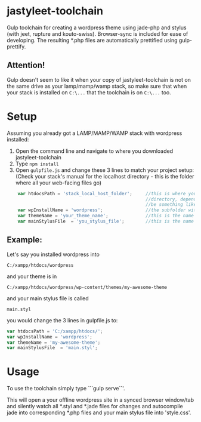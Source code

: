 # jastyleet-toolchain
Gulp toolchain for creating a wordpress theme using jade-php and stylus (with jeet, rupture and kouto-swiss).
Browser-sync is included for ease of developing. The resulting *.php files are automatically prettified using
gulp-prettify.

## Attention!
Gulp doesn't seem to like it when your copy of jastyleet-toolchain is not on the same drive as your lamp/mamp/wamp stack,
so make sure that when your stack is installed on ```C:\...``` that the toolchain is on ```C:\...``` too.

# Setup

Assuming you already got a LAMP/MAMP/WAMP stack with wordpress installed:

1.  Open the command line and navigate to where you downloaded jastyleet-toolchain
2.  Type ```npm install```
2.  Open ```gulpfile.js``` and change these 3 lines to match your project setup:
    (Check your stack's manual for the localhost directory - this is the folder where all your web-facing files go)
  
```javascript
    var htdocsPath = 'stack_local_host_folder';     //this is where your lamp/mamp/wamp stack has it's localhost
                                                    //directory, depending on what stack you use it could
                                                    //be something like "C:/wamp/www/"
    var wpInstallName = 'wordpress';                //the subfolder within your 'htdocs' where wordpress is installed
    var themeName = 'your_theme_name';              //this is the name of your theme folder
    var mainStylusFile  = 'you_stylus_file';        //this is the name of your main stylus file
```
## Example:
Let's say you installed wordpress into

```
C:/xampp/htdocs/wordpress
```

and your theme is in

```
C:/xampp/htdocs/wordpress/wp-content/themes/my-awesome-theme
```
and your main stylus file is called 
```
main.styl
```
you would change the 3 lines in gulpfile.js to:
```javascript
var htdocsPath = 'C:/xampp/htdocs/';
var wpInstallName = 'wordpress';
var themeName = 'my-awesome-theme';
var mainStylusFile  = 'main.styl';
```

# Usage
To use the toolchain simply type ```gulp serve``'.

This will open a your offline wordpress site in a synced browser window/tab and silently watch all *.styl and *.jade files
for changes and autocompile jade into corresponding *.php files and your main stylus file into 'style.css'.
    


